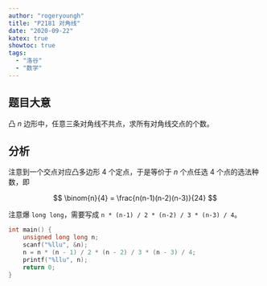 ```yaml
---
author: "rogeryoungh"
title: "P2181 对角线"
date: "2020-09-22"
katex: true
showtoc: true
tags:
  - "洛谷"
  - "数学"
---
```


## 题目大意

凸 $n$ 边形中，任意三条对角线不共点，求所有对角线交点的个数。

## 分析

注意到一个交点对应凸多边形 $4$ 个定点，于是等价于 $n$ 个点任选 $4$ 个点的选法种数，即

$$
\binom{n}{4} = \frac{n(n-1)(n-2)(n-3)}{24}
$$

注意爆 `long long`，需要写成 `n * (n-1) / 2 * (n-2) / 3 * (n-3) / 4`。

```cpp
int main() {
    unsigned long long n;
    scanf("%llu", &n);
    n = n * (n - 1) / 2 * (n - 2) / 3 * (n - 3) / 4;
    printf("%llu", n);
    return 0;
}
```
